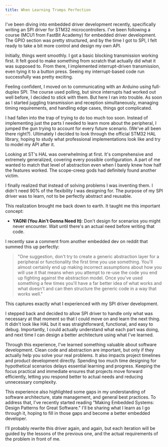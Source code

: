 ```yaml
---
title: When Learning Trumps Perfection
---
```


I've been diving into embedded driver development recently, specifically writing an SPI driver for STM32 microcontrollers. I've been following a course (MCU1 from FastBit Academy) for embedded driver development. The GPIO section was pretty structured, and by the time I got to SPI, I felt ready to take a bit more control and design my own API.

Initially, things went smoothly. I got a basic blocking transmission working first. It felt good to make something from scratch that actually did what it was supposed to. From there, I implemented interrupt-driven transmission, even tying it to a button press. Seeing my interrupt-based code run successfully was pretty exciting.

Feeling confident, I moved on to communicating with an Arduino using full-duplex SPI. The course used polling, but since interrupts had worked out well before, I decided to stick with them. But here I ran into trouble. As soon as I started juggling transmission and reception simultaneously, managing timing requirements, and handling edge cases, things got complicated.

I had fallen into the trap of trying to do too much too soon. Instead of implementing just the parts I needed to learn more about the peripheral, I jumped the gun trying to account for every future scenario. (We've all been there right?). Ultimately I decided to look through the official STM32 HAL library, hoping to study what professional implementations look like and try to model my API after it. 

Looking at ST's HAL was overwhelming at first. It's comprehensive and extremely generalized, covering every possible configuration. A part of me wanted to match that level of abstraction even when I barely knew how half the features worked. The scope-creep gods had definitely found another victim.

I finally realized that instead of solving problems I was inventing them. I didn't need 90% of the flexibility I was designing for. The purpose of my SPI driver was to learn, not to be perfectly abstract and reusable. 

This realization brought me back down to earth. It taught me this important concept:

- **YAGNI (You Ain’t Gonna Need It)**: Don't design for scenarios you might never encounter. Wait until there's an actual need before writing that code.

I recently saw a comment from another embedded dev on reddit that summed this up perfectly:

> "One suggestion, don't try to create a generic abstraction layer for a peripheral or functionality the first time you use something. You'll almost certainly end up making incorrect assumptions about how you will use it that means when you attempt to re-use the code you end up fighting against the abstraction model. Once you've used something a few times you'll have a far better idea of what works and what doesn't and can then structure the generic code in a way that works well."

This captures exactly what I experienced with my SPI driver development.

I stepped back and decided to allow SPI driver to handle only what was necessary at that moment so that I could move on and learn the next thing. It didn't look like HAL but it was straightforward, functional, and easy to debug. Importantly, I could actually understand what each part was doing, and next time I can design a better architecture using what I've learned. 

Through this experience, I've learned something valuable about software development. Clean code and abstraction are important, but only if they actually help you solve your real problems. It also impacts project timelines and product development directly. Spending too much time designing for hypothetical scenarios delays essential learning and progress. Keeping the focus practical and immediate ensures that projects move forward efficiently, letting you respond better to actual needs and reducing unnecessary complexity.

This experience also highlighted some gaps in my understanding of software architecture, state management, and general best practices. To address that, I've recently started reading "Making Embedded Systems: Design Patterns for Great Software." I'll be sharing what I learn as I go through it, hoping to fill in those gaps and become a better embedded developer. 

I’ll probably rewrite this driver again, and again, but each iteration will be guided by the lessons of the previous one, and the actual requirements of the problem in front of me.

